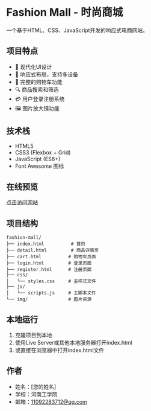 # Fashion Mall - 时尚商城

一个基于HTML、CSS、JavaScript开发的响应式电商网站。

## 项目特点

- 🎨 现代化UI设计
- 📱 响应式布局，支持多设备
- 🛒 完整的购物车功能
- 🔍 商品搜索和筛选
- 💳 用户登录注册系统
- 🖼️ 图片放大镜功能

## 技术栈

- HTML5
- CSS3 (Flexbox + Grid)
- JavaScript (ES6+)
- Font Awesome 图标

## 在线预览

[点击访问网站](https://你的用户名.github.io/fashion-mall/)

## 项目结构

```
fashion-mall/
├── index.html          # 首页
├── detail.html         # 商品详情页
├── cart.html          # 购物车页面
├── login.html         # 登录页面
├── register.html      # 注册页面
├── css/
│   └── styles.css     # 主样式文件
├── js/
│   └── scripts.js     # 主脚本文件
└── img/               # 图片资源
```

## 本地运行

1. 克隆项目到本地
2. 使用Live Server或其他本地服务器打开index.html
3. 或直接在浏览器中打开index.html文件

## 作者

- 姓名：[您的姓名]
- 学校：河南工学院
- 邮箱：11092283712@qq.com
